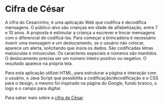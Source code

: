 # Cifra de César


A cifra do Cesarcinho, é uma aplicação Web que codifica e decodifica mensagens. O público-alvo são crianças em idade de alfabetização, entre 7 e 10 anos. A proposta é estimular a criança a escrever e trocar mensagens com o diferencial de codificá-las. 
Para começar a brincadeira é necessário inserir uma mensagem e um deslocamento, se o usuário não colocar, aparece um alerta, solicitando que insira os dados. São codificadas letras maiúsculas e minusculas. Os caracteres especiais e números são mantidos. O deslocamento precisa ser um número inteiro positivo ou negativo. O resultado aparece na própria tela.

Para esta aplicação utilizei HTML, para estruturar a página e interação com o usuário, o Java Script que possibilita a codificação/decodificação e o CSS para o design, o mesmo foi inspirado na página do Google, fundo branco, o logo e o campo para digitar.  

 Para saber mais sobre a [cifra de César](https://pt.wikipedia.org/wiki/Cifra_de_C%C3%A9sar)	

